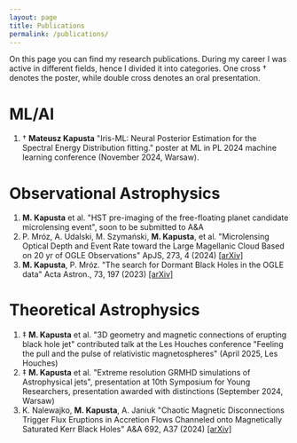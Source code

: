 ```yaml
---
layout: page
title: Publications
permalink: /publications/
---
```

On this page you can find my research publications. During my career I was active in different fields, hence I divided it into categories.
One cross † denotes the poster, while double cross denotes an oral presentation.


# ML/AI
1. † **Mateusz Kapusta** "Iris-ML: Neural Posterior Estimation for the Spectral Energy Distribution fitting." poster at ML in PL 2024 machine learning conference (November 2024, Warsaw).

# Observational Astrophysics
1. **M. Kapusta** et al. "HST pre-imaging of the free-floating planet candidate microlensing event", soon to be submitted to A&A
2. P. Mróz, A. Udalski, M. Szymański, **M. Kapusta**, et al. "Microlensing Optical Depth and Event Rate toward the Large Magellanic Cloud Based on 20 yr of OGLE Observations"
      ApJS, 273, 4 (2024) [[arXiv]](https://arxiv.org/abs/2403.02398)
3.  **M. Kapusta**, P. Mróz. "The search for Dormant Black Holes in the OGLE data" Acta Astron., 73, 197 (2023) [[arXiv]](https://arxiv.org/abs/2401.11293)

# Theoretical Astrophysics 
1. ‡  **M. Kapusta** et al. "3D geometry and magnetic connections of erupting black hole jet" contributed talk at the Les Houches conference "Feeling the pull and the pulse of relativistic magnetospheres" (April 2025, Les Houches)
2. ‡ **M. Kapusta** et al. "Extreme resolution GRMHD simulations of Astrophysical jets", presentation at 10th Symposium for Young Researchers,
presentation awarded with distinctions (September 2024, Warsaw)
3. K. Nalewajko, **M. Kapusta**, A. Janiuk "Chaotic Magnetic Disconnections Trigger Flux Eruptions in Accretion Flows Channeled onto Magnetically Saturated Kerr Black Holes" A&A 692, A37 (2024) [[arXiv]](https://arxiv.org/abs/2410.08280)